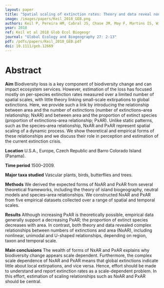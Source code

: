 ```yaml
---
layout: paper
title: "Spatial scaling of extinction rates: Theory and data reveal nonlinearity and a major upscaling and downscaling challenge"
image: /images/papers/Keil_2018_GEB.png
authors: Keil P, Pereira HM, Cabral JS, Chase JM, May F, Martins IS, Winter M
year: 2018
ref: Keil et al 2018 Glob Ecol Biogeogr
journal: "Global Ecology and Biogeography 27: 2-13"
pdf: /pdfs/papers/Keil_2018_GEB.pdf
doi: 10.1111/geb.12669
---
```


# Abstract

**Aim**
Biodiversity loss is a key component of biodiversity change and can impact ecosystem services. However, estimation of the loss has focused mostly on per-species extinction rates measured over a limited number of spatial scales, with little theory linking small-scale extirpations to global extinctions. Here, we provide such a link by introducing the relationship between area and the number of extinctions (number of extinctions–area relationship; NxAR) and between area and the proportion of extinct species (proportion of extinctions–area relationship; PxAR). Unlike static patterns, such as the species–area relationship, NxAR and PxAR represent spatial scaling of a dynamic process. We show theoretical and empirical forms of these relationships and we discuss their role in perception and estimation of the current extinction crisis.

**Location**
U.S.A., Europe, Czech Republic and Barro Colorado Island (Panama).

**Time period**
1500–2009.

**Major taxa studied**
Vascular plants, birds, butterflies and trees.

**Methods**
We derived the expected forms of NxAR and PxAR from several theoretical frameworks, including the theory of island biogeography, neutral models and species–area relationships. We constructed NxAR and PxAR from five empirical datasets collected over a range of spatial and temporal scales.

**Results**
Although increasing PxAR is theoretically possible, empirical data generally support a decreasing PxAR; the proportion of extinct species decreases with area. In contrast, both theory and data revealed complex relationships between numbers of extinctions and area (NxAR), including nonlinear, unimodal and U-shaped relationships, depending on region, taxon and temporal scale.

**Main conclusions**
The wealth of forms of NxAR and PxAR explains why biodiversity change appears scale dependent. Furthermore, the complex scale dependence of NxAR and PxAR means that global extinctions indicate little about local extirpations, and vice versa. Hence, effort should be made to understand and report extinction rates as a scale-dependent problem. In this effort, estimation of scaling relationships such as NxAR and PxAR should be central.
